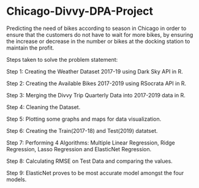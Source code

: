 # Chicago-Divvy-DPA-Project
Predicting the need of bikes according to season in Chicago in order to ensure that the customers do not have to wait for more bikes, by ensuring the increase or decrease in the number or bikes at the docking station to maintain the profit.

Steps taken to solve the problem statement:

Step 1:
Creating the Weather Dataset 2017-19 using Dark Sky API in R.

Step 2:
Creating the Available Bikes 2017-2019 using RSocrata API in R.

Step 3:
Merging the Divvy Trip Quarterly Data into 2017-2019 data in R.

Step 4:
Cleaning the Dataset.

Step 5:
Plotting some graphs and maps for data visualization.

Step 6:
Creating the Train(2017-18) and Test(2019) datatset.

Step 7:
Performing 4 Algorithms: Multiple Linear Regression, Ridge Regression, Lasso Regression and ElasticNet Regression.

Step 8:
Calculating RMSE on Test Data and comparing the values.

Step 9:
ElasticNet proves to be most accurate model amongst the four models.

